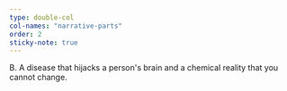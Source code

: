 ```yaml
---
type: double-col
col-names: "narrative-parts"
order: 2
sticky-note: true
---
```


B. A disease that hijacks a person's brain and a chemical reality that you cannot change.